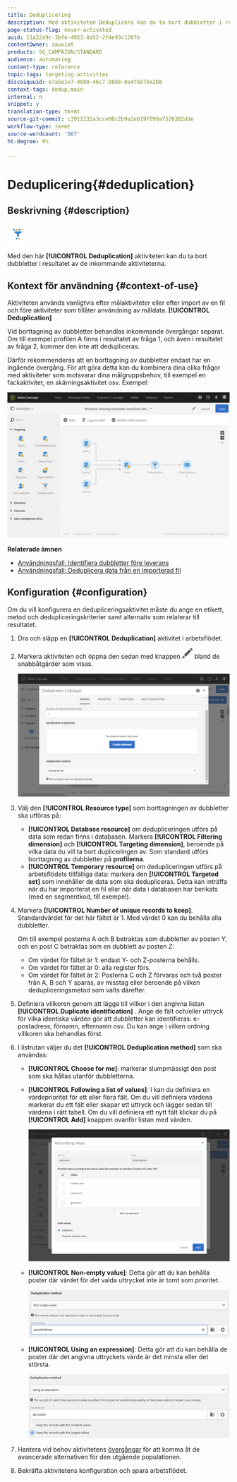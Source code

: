 ```yaml
---
title: Deduplicering
description: Med aktiviteten Deduplicera kan du ta bort dubbletter i resultatet av de inkommande aktiviteterna.
page-status-flag: never-activated
uuid: 11a22a9c-3bfe-4953-8a52-2f4e93c128fb
contentOwner: sauviat
products: SG_CAMPAIGN/STANDARD
audience: automating
content-type: reference
topic-tags: targeting-activities
discoiquuid: e7a5e1e7-4680-46c7-98b8-0a47bb7be2b8
context-tags: dedup,main
internal: n
snippet: y
translation-type: tm+mt
source-git-commit: c3911232a3cce00c2b9a2e619f090a7520382dde
workflow-type: tm+mt
source-wordcount: '567'
ht-degree: 0%

---
```



# Deduplicering{#deduplication}

## Beskrivning {#description}

![](assets/deduplication.png)

Med den här **[!UICONTROL Deduplication]** aktiviteten kan du ta bort dubbletter i resultatet av de inkommande aktiviteterna.

## Kontext för användning {#context-of-use}

Aktiviteten används vanligtvis efter målaktiviteter eller efter import av en fil och före aktiviteter som tillåter användning av måldata. **[!UICONTROL Deduplication]**

Vid borttagning av dubbletter behandlas inkommande övergångar separat. Om till exempel profilen A finns i resultatet av fråga 1, och även i resultatet av fråga 2, kommer den inte att dedupliceras.

Därför rekommenderas att en borttagning av dubbletter endast har en ingående övergång. För att göra detta kan du kombinera dina olika frågor med aktiviteter som motsvarar dina målgruppsbehov, till exempel en fackaktivitet, en skärningsaktivitet osv. Exempel:

![](assets/dedup_bonnepratique.png)

**Relaterade ämnen**

* [Användningsfall: Identifiera dubbletter före leverans](../../automating/using/identifying-duplicated-before-delivery.md)
* [Användningsfall: Deduplicera data från en importerad fil](../../automating/using/deduplicating-data-imported-file.md)

## Konfiguration {#configuration}

Om du vill konfigurera en dedupliceringsaktivitet måste du ange en etikett, metod och dedupliceringskriterier samt alternativ som relaterar till resultatet.

1. Dra och släpp en **[!UICONTROL Deduplication]** aktivitet i arbetsflödet.
1. Markera aktiviteten och öppna den sedan med knappen ![](assets/edit_darkgrey-24px.png) bland de snabbåtgärder som visas.

   ![](assets/deduplication_1.png)

1. Välj den **[!UICONTROL Resource type]** som borttagningen av dubbletter ska utföras på:

   * **[!UICONTROL Database resource]** om dedupliceringen utförs på data som redan finns i databasen. Markera **[!UICONTROL Filtering dimension]** och **[!UICONTROL Targeting dimension]**, beroende på vilka data du vill ta bort dupliceringen av. Som standard utförs borttagning av dubbletter på **profilerna**.
   * **[!UICONTROL Temporary resource]** om dedupliceringen utförs på arbetsflödets tillfälliga data: markera den **[!UICONTROL Targeted set]** som innehåller de data som ska dedupliceras. Detta kan inträffa när du har importerat en fil eller när data i databasen har berikats (med en segmentkod, till exempel).

1. Markera **[!UICONTROL Number of unique records to keep]**. Standardvärdet för det här fältet är 1. Med värdet 0 kan du behålla alla dubbletter.

   Om till exempel posterna A och B betraktas som dubbletter av posten Y, och en post C betraktas som en dubblett av posten Z:

   * Om värdet för fältet är 1: endast Y- och Z-posterna behålls.
   * Om värdet för fältet är 0: alla register förs.
   * Om värdet för fältet är 2: Posterna C och Z förvaras och två poster från A, B och Y sparas, av misstag eller beroende på vilken dedupliceringsmetod som valts därefter.

1. Definiera villkoren genom att lägga till villkor i den angivna listan **[!UICONTROL Duplicate identification]** . Ange de fält och/eller uttryck för vilka identiska värden gör att dubbletter kan identifieras: e-postadress, förnamn, efternamn osv. Du kan ange i vilken ordning villkoren ska behandlas först.
1. I listrutan väljer du det **[!UICONTROL Deduplication method]** som ska användas:

   * **[!UICONTROL Choose for me]**: markerar slumpmässigt den post som ska hållas utanför dubbletterna.
   * **[!UICONTROL Following a list of values]**: I kan du definiera en värdeprioritet för ett eller flera fält. Om du vill definiera värdena markerar du ett fält eller skapar ett uttryck och lägger sedan till värdena i rätt tabell. Om du vill definiera ett nytt fält klickar du på **[!UICONTROL Add]** knappen ovanför listan med värden.

      ![](assets/deduplication_2.png)

   * **[!UICONTROL Non-empty value]**: Detta gör att du kan behålla poster där värdet för det valda uttrycket inte är tomt som prioritet.

      ![](assets/deduplication_3.png)

   * **[!UICONTROL Using an expression]**: Detta gör att du kan behålla de poster där det angivna uttryckets värde är det minsta eller det största.

      ![](assets/deduplication_4.png)

1. Hantera vid behov aktivitetens [övergångar](../../automating/using/activity-properties.md) för att komma åt de avancerade alternativen för den utgående populationen.
1. Bekräfta aktivitetens konfiguration och spara arbetsflödet.
